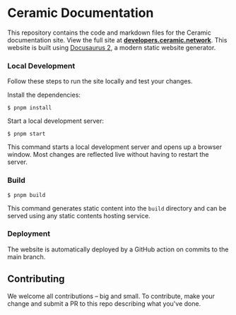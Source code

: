 # Ceramic Documentation

This repository contains the code and markdown files for the Ceramic documentation site. View the full site at [**developers.ceramic.network**](https://developers.ceramic.network).
This website is built using [Docusaurus 2](https://docusaurus.io/), a modern static website generator.

### Local Development
Follow these steps to run the site locally and test your changes.

Install the dependencies:

```
$ pnpm install
```

Start a local development server:

```
$ pnpm start
```

This command starts a local development server and opens up a browser window. Most changes are reflected live without having to restart the server.

### Build

```
$ pnpm build
```

This command generates static content into the `build` directory and can be served using any static contents hosting service.

### Deployment

The website is automatically deployed by a GitHub action on commits to the main branch.

## Contributing
We welcome all contributions – big and small. To contribute, make your change and submit a PR to this repo describing what you've done.
